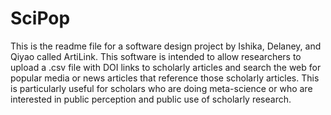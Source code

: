 # SciPop
This is the readme file for a software design project by Ishika, Delaney, and Qiyao called ArtiLink. This software is intended to allow researchers to upload a .csv file with DOI links to scholarly articles and search the web for popular media or news articles that reference those scholarly articles. This is particularly useful for scholars who are doing meta-science or who are interested in public perception and public use of scholarly research. 
